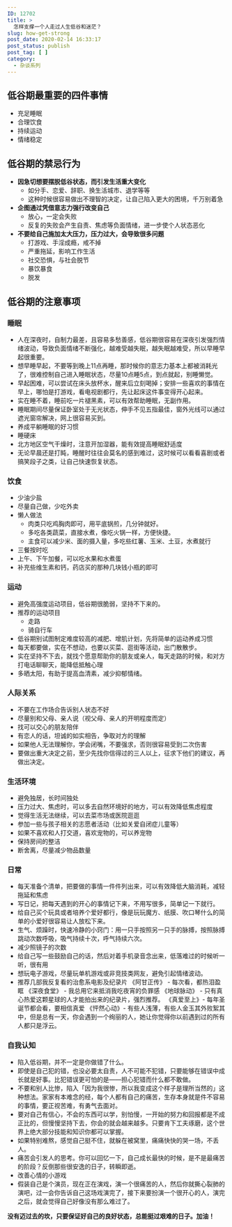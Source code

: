```yaml
---
ID: 12702
title: >
  怎样支撑一个人走过人生低谷和迷茫？
slug: how-get-strong
post_date: 2020-02-14 16:33:17
post_status: publish
post_tag: [ ]
category:
  - 杂谈系列
---
```

## 低谷期最重要的四件事情

*   充足睡眠
*   合理饮食
*   持续运动
*   情绪稳定

## 低谷期的禁忌行为

*   **因急切想要摆脱低谷状态，而引发生活重大变化** 
    *   如分手、恋爱、辞职、换生活城市、退学等等
    *   这种时候很容易做出不理智的决定，让自己陷入更大的困境，千万别着急
*   **企图通过凭借意志力强行改变自己** 
    *   放心，一定会失败
    *   反复的失败会产生自责、焦虑等负面情绪，进一步使个人状态恶化
*   **不要给自己施加太大压力，压力过大，会导致很多问题** 
    *   打游戏、手淫成瘾，戒不掉
    *   严重拖延，影响工作生活
    *   社交恐惧，与社会脱节
    *   暴饮暴食
    *   脱发

## 低谷期的注意事项

### **睡眠**

*   人在深夜时，自制力最差，且容易多愁善感，低谷期很容易在深夜引发强烈情绪波动，导致负面情绪不断强化，越难受越失眠，越失眠越难受，所以早睡早起很重要。
*   想早睡早起，不要等到晚上11点再睡，那时候你的意志力基本上都被消耗光了，很难控制自己进入睡眠状态，尽量10点睡5点，到点就起，别睡懒觉。
*   早起困难，可以尝试在床头放杯水，醒来后立刻喝掉；安排一些喜欢的事情在早上，哪怕是打游戏，看电视剧都行，先让起床这件事变得开心起来。
*   实在睡不着，睡前吃一片褪黑素，可以有效帮助睡眠，无副作用。
*   睡眠期间尽量保证卧室处于无光状态，伸手不见五指最佳，窗外光线可以通过遮光窗帘解决，网上很容易买到。
*   养成平躺睡眠的好习惯
*   睡硬床
*   北方地区空气干燥时，注意开加湿器，能有效提高睡眠舒适度
*   无论早晨还是打盹，睡醒时往往会莫名的感到难过，这时候可以看看喜剧或者搞笑段子之类，让自己快速恢复状态。

### **饮食**

*   少油少盐
*   尽量自己做，少吃外卖
*   懒人做法 
    *   肉类只吃鸡胸肉即可，用平底锅煎，几分钟就好。
    *   多吃各类蔬菜，直接水煮，像吃火锅一样，方便快捷。
    *   主食可以减少米、面的摄入量，多吃些红薯、玉米、土豆，水煮就行
*   三餐按时吃
*   上午、下午加餐，可以吃水果和水煮蛋
*   补充些维生素和钙，药店买的那种几块钱小瓶的即可

### **运动**

*   避免高强度运动项目，低谷期很脆弱，坚持不下来的。
*   推荐的运动项目 
    *   走路
    *   骑自行车
*   低谷期别试图制定难度较高的减肥、增肌计划，先将简单的运动养成习惯
*   每天都要做，实在不想动，也要以买菜、逛街等活动，出门散散步。
*   实在坚持不下去，就找个愿意帮助你的朋友或亲人，每天走路的时候，和对方打电话聊聊天，能降低抵触心理
*   多晒太阳，有助于提高血清素，减少抑郁情绪。

### 人际关系

*   不要在工作场合告诉别人状态不好
*   尽量别和父母、亲人说（视父母、亲人的开明程度而定）
*   找可以交心的朋友陪伴
*   有恋人的话，坦诚的如实相告，争取对方的理解
*   如果他人无法理解你，学会闭嘴，不要强求，否则很容易受到二次伤害
*   要做出重大决定之前，至少先找你信得过的三人以上，征求下他们的建议，再做出决定。

### 生活环境

*   避免独居，长时间独处
*   压力过大、焦虑时，可以多去自然环境好的地方，可以有效降低焦虑程度
*   觉得生活无法继续，可以去菜市场或医院逛逛
*   参加一些与孩子相关的志愿者活动（比如关爱自闭症儿童等）
*   如果不喜欢和人打交道，喜欢宠物的，可以养宠物
*   保持房间的整洁
*   断舍离，尽量减少物品数量

### 日常

*   每天准备个清单，把要做的事情一件件列出来，可以有效降低大脑消耗，减轻拖延和焦虑
*   写日记，把每天遇到的开心的事情记下来，不用写很多，简单记一下就行。
*   给自己买个玩具或者培养个爱好都行，像是玩玩魔方、纸膜、吹口琴什么的简单的小爱好很容易让人放松下来。
*   生气、烦躁时，快速冷静的小窍门：用一只手按照另一只手的脉搏，按照脉搏跳动次数呼吸，吸气持续十次，呼气持续六次。
*   减少照镜子的次数
*   给自己写一些鼓励自己的话，然后对着手机录音念出来，低落难过的时候听一听，很有用
*   想玩电子游戏，尽量玩单机游戏或非竞技类网友，避免引起情绪波动。
*   推荐几部我反复看的治愈系电影及纪录片 《阿甘正传》 - 每次看，都热泪盈眶 《深夜食堂》 - 我总用它来抵消我吃夜宵的负罪感 《地球脉动》 - 只有真心热爱这颗星球的人才能拍出来的纪录片，强烈推荐。 《真爱至上》- 每年圣诞节都会看，要相信真爱 《怦然心动》- 有些人浅薄，有些人金玉其外败絮其中，但是总有一天，你会遇到一个绚丽的人，她让你觉得你以前遇到过的所有人都只是浮云。

### 自我认知

*   陷入低谷期，并不一定是你做错了什么。
*   即使是自己犯的错，也没必要太自责，人不可能不犯错，只要能够在错误中成长就是好事。比犯错误更可怕的是——担心犯错而什么都不敢做。
*   不要和别人比惨，陷入「因为我很惨，所以我变成这个样子是理所当然的」这种想法。家家有本难念的经，每个人都有自己的痛苦，生存本身就是件不容易的事情，要正视苦难，有勇气去面对。
*   要对自己有信心，不会的东西可以学，别怕慢，一开始的努力和回报都是不成正比的，但慢慢坚持下去，你会的就会越来越多。只要肯下工夫琢磨，这个世界上绝大部分技能和知识你都可以掌握。
*   如果特别难熬，感觉自己挺不住，就躲在被窝里，痛痛快快的哭一场，不丢人。
*   痛苦会引发人的思考。你可以回忆一下，自己成长最快的时候，是不是最痛苦的阶段？反倒那些很安逸的日子，转瞬即逝。
*   改善心情的小游戏
*   假装自己是个演员，现在正在演戏，演一个很痛苦的人，然后你就撕心裂肺的演吧，过一会你告诉自己这场戏演完了，接下来要扮演一个很开心的人，演完之后，就会觉得自己好像没有那么难过了。

**没有迈过去的坎，只要保证好自己的良好状态，总能挺过艰难的日子。加油！**